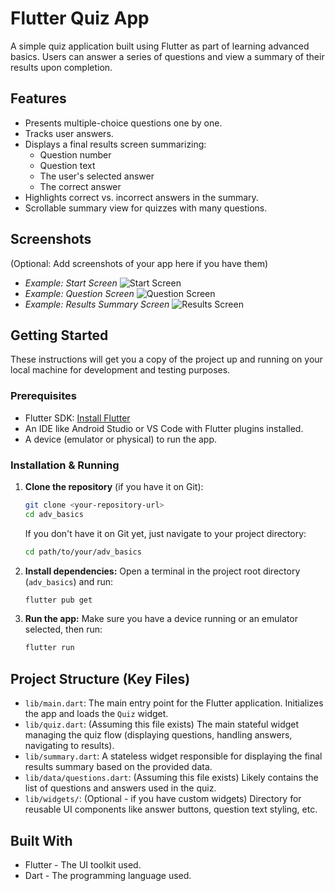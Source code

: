 # Flutter Quiz App

A simple quiz application built using Flutter as part of learning advanced basics. Users can answer a series of questions and view a summary of their results upon completion.

## Features

*   Presents multiple-choice questions one by one.
*   Tracks user answers.
*   Displays a final results screen summarizing:
    *   Question number
    *   Question text
    *   The user's selected answer
    *   The correct answer
*   Highlights correct vs. incorrect answers in the summary.
*   Scrollable summary view for quizzes with many questions.

## Screenshots

(Optional: Add screenshots of your app here if you have them)

*   *Example: Start Screen*
    ![Start Screen](path/to/your/start_screen_screenshot.png)
*   *Example: Question Screen*
    ![Question Screen](path/to/your/question_screen_screenshot.png)
*   *Example: Results Summary Screen*
    ![Results Screen](path/to/your/results_screen_screenshot.png)

## Getting Started

These instructions will get you a copy of the project up and running on your local machine for development and testing purposes.

### Prerequisites

*   Flutter SDK: [Install Flutter](https://flutter.dev/docs/get-started/install)
*   An IDE like Android Studio or VS Code with Flutter plugins installed.
*   A device (emulator or physical) to run the app.

### Installation & Running

1.  **Clone the repository** (if you have it on Git):
    ```bash
    git clone <your-repository-url>
    cd adv_basics
    ```
    If you don't have it on Git yet, just navigate to your project directory:
    ```bash
    cd path/to/your/adv_basics
    ```

2.  **Install dependencies:**
    Open a terminal in the project root directory (`adv_basics`) and run:
    ```bash
    flutter pub get
    ```

3.  **Run the app:**
    Make sure you have a device running or an emulator selected, then run:
    ```bash
    flutter run
    ```

## Project Structure (Key Files)

*   `lib/main.dart`: The main entry point for the Flutter application. Initializes the app and loads the `Quiz` widget.
*   `lib/quiz.dart`: (Assuming this file exists) The main stateful widget managing the quiz flow (displaying questions, handling answers, navigating to results).
*   `lib/summary.dart`: A stateless widget responsible for displaying the final results summary based on the provided data.
*   `lib/data/questions.dart`: (Assuming this file exists) Likely contains the list of questions and answers used in the quiz.
*   `lib/widgets/`: (Optional - if you have custom widgets) Directory for reusable UI components like answer buttons, question text styling, etc.

## Built With

*   Flutter - The UI toolkit used.
*   Dart - The programming language used.

